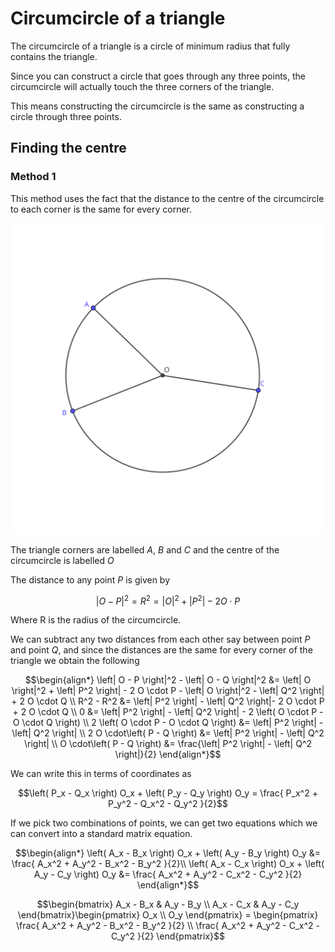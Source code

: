# Circumcircle of a triangle

The circumcircle of a triangle is a circle of minimum radius that fully contains the triangle.

Since you can construct a circle that goes through any three points, the circumcircle will actually touch the three corners of the triangle.

This means constructing the circumcircle is the same as constructing a circle through three points.

## Finding the centre

### Method 1

This method uses the fact that the distance to the centre of the circumcircle to each corner is the same for every corner.

![circumcircle](../img/dbf8408a-c61c-4d9e-89ef-02abc84065fe.svg)

The triangle corners are labelled $A$, $B$ and $C$ and the centre of the circumcircle is labelled $O$

The distance to any point $P$ is given by

``` math
\left| O - P \right|^2 = R^2 =\left| O \right|^2 + \left| P^2 \right| - 2 O \cdot P
```

Where R is the radius of the circumcircle.

We can subtract any two distances from each other say between point $P$ and point $Q$, and since the distances are the same for every corner of the triangle we obtain the following

``` math
\begin{align*}
\left| O - P \right|^2 - \left| O - Q \right|^2 &= \left| O \right|^2 + \left| P^2 \right| - 2 O \cdot P - \left| O \right|^2 - \left| Q^2 \right| + 2 O \cdot Q \\
R^2 - R^2 &=  \left| P^2 \right| - \left| Q^2 \right|- 2 O \cdot P  + 2 O \cdot Q \\
0 &= \left| P^2 \right| - \left| Q^2 \right| - 2 \left( O \cdot P  - O \cdot Q \right) \\
2 \left( O \cdot P  - O \cdot Q \right) &= \left| P^2 \right| - \left| Q^2 \right|  \\
2 O \cdot\left( P  -  Q \right) &= \left| P^2 \right| - \left| Q^2 \right| \\
O \cdot\left( P  -  Q \right) &= \frac{\left| P^2 \right| - \left| Q^2 \right|}{2}
\end{align*}
```

We can write this in terms of coordinates as

``` math
\left( P_x - Q_x \right) O_x  + \left( P_y - Q_y \right) O_y  = \frac{ P_x^2 + P_y^2 - Q_x^2 - Q_y^2 }{2}
```

If we pick two combinations of points, we can get two equations which we can convert into a standard matrix equation.

``` math
\begin{align*}
\left( A_x - B_x \right) O_x  + \left( A_y - B_y \right) O_y  &= \frac{ A_x^2 + A_y^2 - B_x^2 - B_y^2 }{2}\\
\left( A_x - C_x \right) O_x  + \left( A_y - C_y \right) O_y  &= \frac{ A_x^2 + A_y^2 - C_x^2 - C_y^2 }{2}
\end{align*}
```

``` math
\begin{bmatrix}
 A_x - B_x & A_y - B_y  \\
 A_x - C_x & A_y - C_y 
\end{bmatrix}\begin{pmatrix}
 O_x \\
 O_y
\end{pmatrix} = \begin{pmatrix}
 \frac{ A_x^2 + A_y^2 - B_x^2 - B_y^2 }{2} \\
\frac{ A_x^2 + A_y^2 - C_x^2 - C_y^2 }{2}
\end{pmatrix}
```
